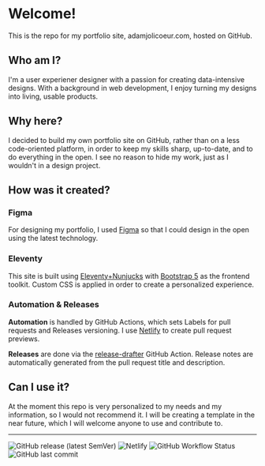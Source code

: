 # Welcome!
This is the repo for my portfolio site, adamjolicoeur.com, hosted on GitHub.

## Who am I?
I'm a user experiener designer with a passion for creating data-intensive designs. With a background in web development, I enjoy turning my designs into living, usable products.

## Why here?
I decided to build my own portfolio site on GitHub, rather than on a less code-oriented platform, in order to keep my skills sharp, up-to-date, and to do everything in the open. I see no reason to hide my work, just as I wouldn't in a design project.

## How was it created?

### Figma
For designing my portfolio, I used [Figma](https://www.figma.com) so that I could design in the open using the latest technology. 

### Eleventy
This site is built using [Eleventy+Nunjucks](https://www.11ty.dev/docs/languages/nunjucks/) with [Bootstrap 5](https://getbootstrap.com) as the frontend toolkit. Custom CSS is applied in order to create a personalized experience.

### Automation & Releases

**Automation** is handled by GitHub Actions, which sets Labels for pull requests and Releases versioning. I use [Netlify](https://www.netlify.com) to create pull request previews.

**Releases** are done via the [release-drafter](https://github.com/marketplace/actions/release-drafter) GitHub Action. Release notes are automatically generated from the pull request title and description.

## Can I use it?
At the moment this repo is very personalized to my needs and my information, so I would not recommend it. I will be creating a template in the near future, which I will welcome anyone to use and contribute to.

----

![GitHub release (latest SemVer)](https://img.shields.io/github/v/release/AdamJ/adamj.github.io?style=for-the-badge) ![Netlify](https://img.shields.io/netlify/89d7b30b-7d13-4c43-b362-4cc0b8bc5f4e?color=%2315847D&style=for-the-badge)
![GitHub Workflow Status](https://img.shields.io/github/workflow/status/AdamJ/adamj.github.io/Release%20Drafter?label=Release%20Drafter&style=for-the-badge) ![GitHub last commit](https://img.shields.io/github/last-commit/AdamJ/adamj.github.io?color=%2321476b&style=for-the-badge)
